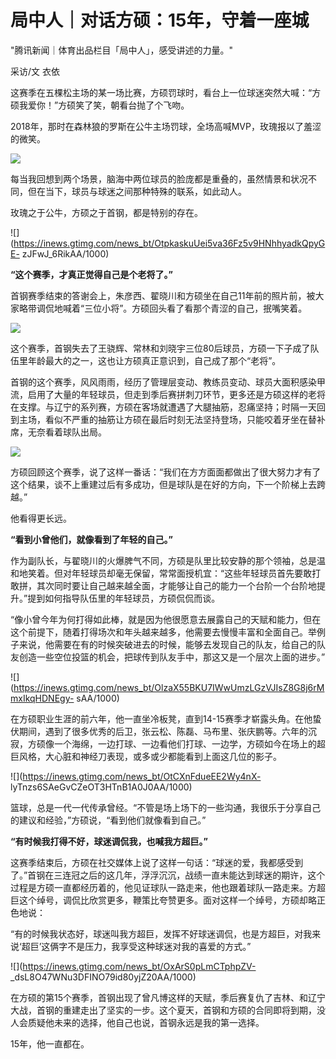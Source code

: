 # 局中人｜对话方硕：15年，守着一座城

"腾讯新闻｜体育出品栏目「局中人」，感受讲述的力量。"

采访/文 衣依

这赛季在五棵松主场的某一场比赛，方硕罚球时，看台上一位球迷突然大喊：“方硕我爱你！”方硕笑了笑，朝看台抛了个飞吻。

2018年，那时在森林狼的罗斯在公牛主场罚球，全场高喊MVP，玫瑰报以了羞涩的微笑。

![](https://inews.gtimg.com/news_bt/OsqKkRhhUrALgL5kDO3_wJkdF_SZJrkK2fQN8qYkCWcoMAA/1000)

每当我回想到两个场景，脑海中两位球员的脸庞都是重叠的，虽然情景和状况不同，但在当下，球员与球迷之间那种特殊的联系，如此动人。

玫瑰之于公牛，方硕之于首钢，都是特别的存在。

![](https://inews.gtimg.com/news_bt/OtpkaskuUei5va36Fz5v9HNhhyadkQpyGE-
zJFwJ_6RikAA/1000)

**“这个赛季，才真正觉得自己是个老将了。”**

首钢赛季结束的答谢会上，朱彦西、翟晓川和方硕坐在自己11年前的照片前，被大家略带调侃地喊着“三位小将”。方硕回头看了看那个青涩的自己，抿嘴笑着。

![](https://inews.gtimg.com/news_bt/OKGT6gz4jUfk3jn7O7QG3qCynyI_GPQ3uJqNlj81lKpUAAA/1000)

这个赛季，首钢失去了王骁辉、常林和刘晓宇三位80后球员，方硕一下子成了队伍里年龄最大的之一，这也让方硕真正意识到，自己成了那个“老将”。

首钢的这个赛季，风风雨雨，经历了管理层变动、教练员变动、球员大面积感染甲流，启用了大量的年轻球员，但走到季后赛拼刺刀环节，更多还是方硕这样的老将在支撑。与辽宁的系列赛，方硕在客场就遭遇了大腿抽筋，忍痛坚持；时隔一天回到主场，看似不严重的抽筋让方硕在最后时刻无法坚持登场，只能咬着牙坐在替补席，无奈看着球队出局。

![](https://inews.gtimg.com/news_bt/Oj5G3MkXm3xZRBYbj5muhUXTQEaoFYguepnWI6Z-zwZBsAA/1000)

方硕回顾这个赛季，说了这样一番话：“我们在方方面面都做出了很大努力才有了这个结果，谈不上重建过后有多成功，但是球队是在好的方向，下一个阶梯上去跨越。”

他看得更长远。

**“看到小曾他们，就像看到了年轻的自己。”**

作为副队长，与翟晓川的火爆脾气不同，方硕是队里比较安静的那个领袖，总是温和地笑着。但对年轻球员却毫无保留，常常面授机宜：“这些年轻球员首先要敢打敢拼，其次同时要让自己越来越全面，才能够让自己的能力一个台阶一个台阶地提升。”提到如何指导队伍里的年轻球员，方硕侃侃而谈。

“像小曾今年为何打得如此棒，就是因为他很愿意去展露自己的天赋和能力，但在这个前提下，随着打得场次和年头越来越多，他需要去慢慢丰富和全面自己。举例子来说，他需要在有的时候突破进去的时候，能够去发现自己的队友，给自己的队友创造一些空位投篮的机会，把球传到队友手中，那这又是一个层次上面的进步。”

![](https://inews.gtimg.com/news_bt/OlzaX55BKU7IWwUmzLGzVJIsZ8G8j6rMmxIkqHDNEgy-
sAA/1000)

在方硕职业生涯的前六年，他一直坐冷板凳，直到14-15赛季才崭露头角。在他蛰伏期间，遇到了很多优秀的后卫，张云松、陈磊、马布里、张庆鹏等。六年的沉寂，方硕像一个海绵，一边打球、一边看他们打球、一边学，方硕如今在场上的超巨风格，大心脏和神经刀表现，或多或少都能看到上面这几位的影子。

![](https://inews.gtimg.com/news_bt/OtCXnFdueEE2Wy4nX-
lyTnzs6SAeGvCZeOT3HTnB1A0J0AA/1000)

篮球，总是一代一代传承曾经。“不管是场上场下的一些沟通，我很乐于分享自己的建议和经验，”方硕说，“看到他们就像看到自己。”

**“有时候我打得不好，球迷调侃我，也喊我方超巨。”**

这赛季结束后，方硕在社交媒体上说了这样一句话：“球迷的爱，我都感受到了。”首钢在三连冠之后的这几年，浮浮沉沉，战绩一直未能达到球迷的期许，这个过程是方硕一直都经历着的，他见证球队一路走来，他也跟着球队一路走来。方超巨这个绰号，调侃比欣赏更多，鞭策比夸赞更多。面对这样一个绰号，方硕却略正色地说：

“有的时候我状态好，球迷叫我方超巨，发挥不好球迷调侃，也是方超巨，对我来说‘超巨’这俩字不是压力，我享受这种球迷对我的喜爱的方式。”

![](https://inews.gtimg.com/news_bt/OxArS0pLmCTphpZV-
_dsL8O47WNu3DFINO79id80yjZ20AA/1000)

在方硕的第15个赛季，首钢出现了曾凡博这样的天赋，季后赛复仇了吉林、和辽宁大战，首钢的重建走出了坚实的一步。这个夏天，首钢和方硕的合同即将到期，没人会质疑他未来的选择，他自己也说，首钢永远是我的第一选择。

15年，他一直都在。

